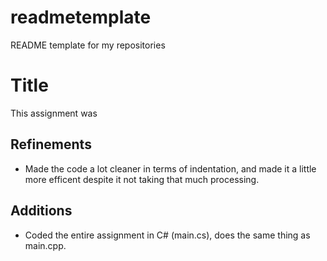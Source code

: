 # readmetemplate
README template for my repositories

# Title
This assignment was

## Refinements
- Made the code a lot cleaner in terms of indentation, and made it a little more efficent despite it not taking that much processing. 

## Additions
- Coded the entire assignment in C# (main.cs), does the same thing as main.cpp.
